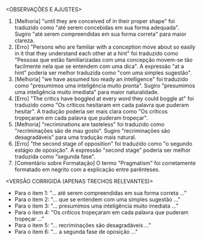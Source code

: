 <OBSERVAÇÕES E AJUSTES>
1. [Melhoria] "until they are conceived of in their proper shape" foi traduzido como "até serem concebidas em sua forma adequada". Sugiro "até serem compreendidas em sua forma correta" para maior clareza.
2. [Erro] "Persons who are familiar with a conception move about so easily in it that they understand each other at a hint" foi traduzido como "Pessoas que estão familiarizadas com uma concepção movem-se tão facilmente nela que se entendem com uma dica". A expressão "at a hint" poderia ser melhor traduzida como "com uma simples sugestão".
3. [Melhoria] "we have assumed too ready an intelligence" foi traduzido como "presumimos uma inteligência muito pronta". Sugiro "presumimos uma inteligência muito imediata" para maior naturalidade.
4. [Erro] "The critics have boggled at every word they could boggle at" foi traduzido como "Os críticos hesitaram em cada palavra que puderam hesitar". A tradução poderia ser mais clara como "Os críticos tropeçaram em cada palavra que puderam tropeçar".
5. [Melhoria] "recriminations are tasteless" foi traduzido como "recriminações são de mau gosto". Sugiro "recriminações são desagradáveis" para uma tradução mais natural.
6. [Erro] "the second stage of opposition" foi traduzido como "o segundo estágio de oposição". A expressão "second stage" poderia ser melhor traduzida como "segunda fase".
7. [Comentário sobre Formatação] O termo "Pragmatism" foi corretamente formatado em negrito com a explicação entre parênteses.

<VERSÃO CORRIGIDA (APENAS TRECHOS RELEVANTES)>
- Para o item 1: "... até serem compreendidas em sua forma correta ..."
- Para o item 2: "... que se entendem com uma simples sugestão ..."
- Para o item 3: "... presumimos uma inteligência muito imediata ..."
- Para o item 4: "Os críticos tropeçaram em cada palavra que puderam tropeçar ..."
- Para o item 5: "... recriminações são desagradáveis ..."
- Para o item 6: "... a segunda fase de oposição ..."